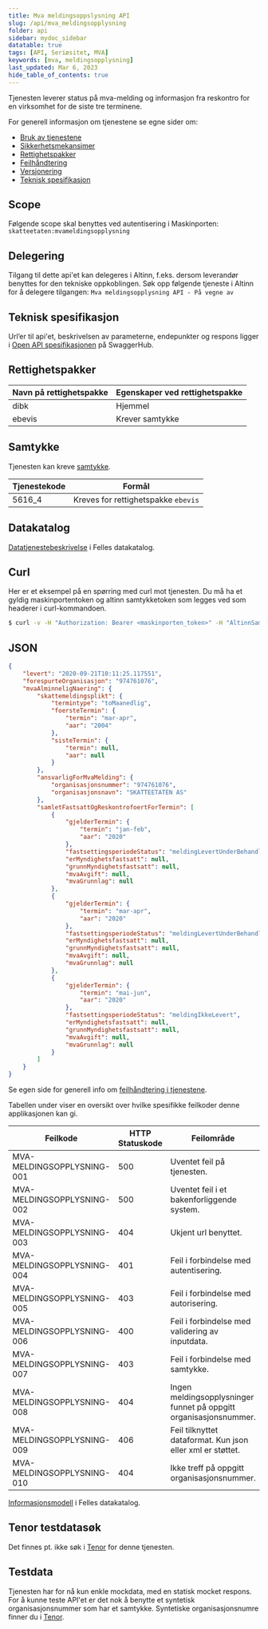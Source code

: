 ```yaml
---
title: Mva meldingsoppslysning API
slug: /api/mva_meldingsopplysning
folder: api
sidebar: mydoc_sidebar
datatable: true
tags: [API, Seriøsitet, MVA]
keywords: [mva, meldingsopplysning]
last_updated: Mar 6, 2023
hide_table_of_contents: true
---
```

<summary>Tjenesten leverer status på mva-melding og informasjon fra reskontro for en virksomhet for de siste tre terminene.</summary>

<Tabs underline={true}>
<TabItem headerText="Om tjenesten" itemKey="itemKey-1" default>

For generell informasjon om tjenestene se egne sider om:
* [Bruk av tjenestene](../om/bruk.md)
* [Sikkerhetsmekansimer](../om/sikkerhet.md)
* [Rettighetspakker](../om/rettighetspakker.md) 
* [Feilhåndtering](../om/feil.md)
* [Versjonering](../om/versjoner.md)
* [Teknisk spesifikasjon](../om/tekniskspesifikasjon.md)

## Scope
Følgende scope skal benyttes ved autentisering i Maskinporten: `skatteetaten:mvameldingsopplysning`

## Delegering
Tilgang til dette api'et kan delegeres i Altinn, f.eks. dersom leverandør benyttes for den tekniske oppkoblingen. Søk opp følgende tjeneste i Altinn for å delegere tilgangen: `Mva meldingsopplysning API - På vegne av`

## Teknisk spesifikasjon
Url’er til api'et, beskrivelsen av parameterne, endepunkter og respons ligger i [Open API spesifikasjonen](https://app.swaggerhub.com/apis/Skatteetaten_Deling/mva-meldingsopplysning-api) på SwaggerHub.
 
## Rettighetspakker

| Navn på rettighetspakke |	Egenskaper ved rettighetspakke |
|---|---|
| dibk | Hjemmel |
| ebevis | Krever samtykke |
 
## Samtykke
Tjenesten kan kreve [samtykke](../om/samtykke.md).

| Tjenestekode | Formål |
|--------| ------ |
| 5616_4 | Kreves for rettighetspakke `ebevis`|

## Datakatalog
[Datatjenestebeskrivelse](https://data.norge.no/dataservices/38eb829e-33cb-3976-b789-5209c926473e) i Felles datakatalog.

</TabItem>
<TabItem headerText="Eksempler" itemKey="itemKey-2"> 

## Curl

Her er et eksempel på en spørring med curl mot tjenesten. Du må ha et gyldig maskinportentoken og altinn samtykketoken som legges ved som headerer i curl-kommandoen.

```bash
$ curl -v -H "Authorization: Bearer <maskinporten_token>" -H "AltinnSamtykke: <samtykke_token>" "https://api-test.sits.no/api/mvamelding/v1/ebevis/974761076"
```
## JSON

```json
{
    "levert": "2020-09-21T10:11:25.117551",
    "forespurteOrganisasjon": "974761076",
    "mvaAlminneligNaering": {
        "skattemeldingsplikt": {
            "termintype": "toMaanedlig",
            "foersteTermin": {
                "termin": "mar-apr",
                "aar": "2004"
            },
            "sisteTermin": {
                "termin": null,
                "aar": null
            }
        },
        "ansvarligForMvaMelding": {
            "organisasjonsnummer": "974761076",
            "organisasjonsnavn": "SKATTEETATEN AS"
        },
        "samletFastsattOgReskontrofoertForTermin": [
            {
                "gjelderTermin": {
                    "termin": "jan-feb",
                    "aar": "2020"
                },
                "fastsettingsperiodeStatus": "meldingLevertUnderBehandling",
                "erMyndighetsfastsatt": null,
                "grunnMyndighetsfastsatt": null,
                "mvaAvgift": null,
                "mvaGrunnlag": null
            },
            {
                "gjelderTermin": {
                    "termin": "mar-apr",
                    "aar": "2020"
                },
                "fastsettingsperiodeStatus": "meldingLevertUnderBehandling",
                "erMyndighetsfastsatt": null,
                "grunnMyndighetsfastsatt": null,
                "mvaAvgift": null,
                "mvaGrunnlag": null
            },
            {
                "gjelderTermin": {
                    "termin": "mai-jun",
                    "aar": "2020"
                },
                "fastsettingsperiodeStatus": "meldingIkkeLevert",
                "erMyndighetsfastsatt": null,
                "grunnMyndighetsfastsatt": null,
                "mvaAvgift": null,
                "mvaGrunnlag": null
            }
        ]
    }
}
```
</TabItem>
<TabItem headerText="Feilkoder" itemKey="itemKey-3">

Se egen side for generell info om [feilhåndtering i tjenestene](../om/feil.md).

Tabellen under viser en oversikt over hvilke spesifikke feilkoder denne applikasjonen kan gi. 

| Feilkode | HTTP Statuskode | Feilområde |
|----------|-----------------|-------|
| MVA-MELDINGSOPPLYSNING-001 | 500 | Uventet feil på tjenesten.  |
| MVA-MELDINGSOPPLYSNING-002 | 500 | Uventet feil i et bakenforliggende system.  |
| MVA-MELDINGSOPPLYSNING-003 | 404 | Ukjent url benyttet. |
| MVA-MELDINGSOPPLYSNING-004 | 401 | Feil i forbindelse med autentisering.  |
| MVA-MELDINGSOPPLYSNING-005 | 403 | Feil i forbindelse med autorisering.  |
| MVA-MELDINGSOPPLYSNING-006 | 400 | Feil i forbindelse med validering av inputdata. |
| MVA-MELDINGSOPPLYSNING-007 | 403 | Feil i forbindelse med samtykke.  |
| MVA-MELDINGSOPPLYSNING-008 | 404 | Ingen meldingsopplysninger funnet på oppgitt organisasjonsnummer. |
| MVA-MELDINGSOPPLYSNING-009 | 406 | Feil tilknyttet dataformat. Kun json eller xml er støttet. |
| MVA-MELDINGSOPPLYSNING-010 | 404 | Ikke treff på oppgitt organisasjonsnummer. |
 
</TabItem> 
<TabItem headerText="Informasjonsmodell" itemKey="itemKey-4">

 [Informasjonsmodell](https://data.norge.no/informationmodels/61726311-9a02-3ccc-adcd-0a18f3a059d4) i Felles datakatalog.
 
</TabItem>
<TabItem headerText="Test" itemKey="itemKey-5">

## Tenor testdatasøk
Det finnes pt. ikke søk i [Tenor](../test/tenor.md) for denne tjenesten.

## Testdata
Tjenesten har for nå kun enkle mockdata, med en statisk mocket respons. For å kunne teste API'et er det nok å benytte et syntetisk organisasjonsnummer som har et samtykke. Syntetiske organisasjonsnumre finner du i [Tenor](../test/tenor.md).
 
</TabItem>
</Tabs>
